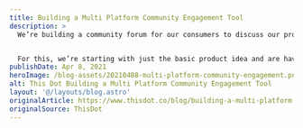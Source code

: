 ```yaml
---
title: Building a Multi Platform Community Engagement Tool
description: >
  We’re building a community forum for our consumers to discuss our products here at A Latte Java. This is going to be a new greenfield project that is a companion app to our ecommerce site. Our team has determined that we really need both desktop and mobile presences and need to get a MVP to market in the next 3 months so we’re on a relatively tight timeline.


  For this, we’re starting with just the basic product idea and are having our first round table discussion to think through the requirements and identify options for creating our solution. The only requirements from the business is to generate a space where people can safely discuss how they use our products and share their how-to guides.
publishDate: Apr 8, 2021
heroImage: /blog-assets/20210408-multi-platform-community-engagement.png
alt: This Dot Building a Multi Platform Community Engagement Tool
layout: '@/layouts/blog.astro'
originalArticle: https://www.thisdot.co/blog/building-a-multi-platform-community-engagement-tool
originalSource: ThisDot
---
```

